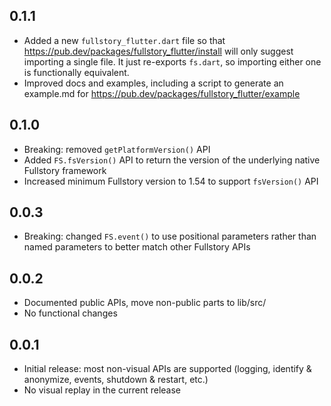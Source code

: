 ## 0.1.1

- Added a new `fullstory_flutter.dart` file so that https://pub.dev/packages/fullstory_flutter/install will only suggest importing a single file. It just re-exports `fs.dart`, so importing either one is functionally equivalent.
- Improved docs and examples, including a script to generate an example.md for https://pub.dev/packages/fullstory_flutter/example

## 0.1.0

- Breaking: removed `getPlatformVersion()` API
- Added `FS.fsVersion()` API to return the version of the underlying native Fullstory framework
- Increased minimum Fullstory version to 1.54 to support `fsVersion()` API

## 0.0.3

- Breaking: changed `FS.event()` to use positional parameters rather than named parameters to better match other Fullstory APIs

## 0.0.2

- Documented public APIs, move non-public parts to lib/src/
- No functional changes

## 0.0.1

- Initial release: most non-visual APIs are supported (logging, identify & anonymize, events, shutdown & restart, etc.)
- No visual replay in the current release
